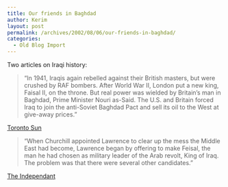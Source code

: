 ```yaml
---
title: Our friends in Baghdad
author: Kerim
layout: post
permalink: /archives/2002/08/06/our-friends-in-baghdad/
categories:
  - Old Blog Import
---
```

Two articles on Iraqi history:


>   &#8220;In 1941, Iraqis again rebelled against their British masters, but were crushed by RAF bombers. After World War II, London put a new king, Faisal II, on the throne. But real power was wielded by Britain&#8217;s man in Baghdad, Prime Minister Nouri as-Said. The U.S. and Britain forced Iraq to join the anti-Soviet Baghdad Pact and sell its oil to the West at give-away prices.&#8221;


<a href="http://www.canoe.ca/Columnists/margolis_aug4.html" onclick="_gaq.push(['_trackEvent', 'outbound-article', 'http://www.canoe.ca/Columnists/margolis_aug4.html', 'Toronto Sun']);" >Toronto Sun</a>


>   &#8220;When Churchill appointed Lawrence to clear up the mess the Middle East had become, Lawrence began by offering to make Feisal, the man he had chosen as military leader of the Arab revolt, King of Iraq. The problem was that there were several other candidates.&#8221;


<a href="http://argument.independent.co.uk/commentators/story.jsp?story=321252" onclick="_gaq.push(['_trackEvent', 'outbound-article', 'http://argument.independent.co.uk/commentators/story.jsp?story=321252', 'The Independant']);" >The Independant</a>

